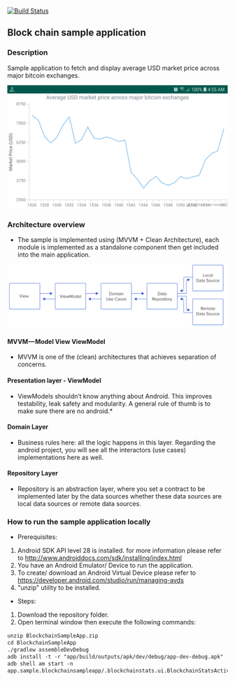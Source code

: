 [![Build Status](https://travis-ci.org/alynaguibv/BlockchainSampleApp.svg?branch=master)](https://travis-ci.org/alynaguibv/BlockchainSampleApp)


## Block chain sample application 
 
### Description
Sample application to fetch and display average USD market price across major bitcoin exchanges. 

![image info](./documentation/img/screenshot_blockchain_stats.jpg)


### Architecture overview

- The sample is implemented using (MVVM + Clean Architecture), each module is implemented as a standalone component then get included into the main application.

![image info](./documentation/img/architecture.png)

#### MVVM — Model View ViewModel
- MVVM is one of the (clean) architectures that achieves separation of concerns.

#### Presentation layer - ViewModel 
- ViewModels shouldn’t know anything about Android. This improves testability, leak safety and modularity. A general rule of thumb is to make sure there are no android.*

#### Domain Layer
- Business rules here: all the logic happens in this layer. Regarding the android project, you will see all the interactors (use cases) implementations here as well.

#### Repository Layer
- Repository is an abstraction layer, where you set a contract to be implemented later by the data sources whether these data sources are local data sources or remote data sources.

### How to run the sample application locally

- Prerequisites:
1. Android SDK API level 28 is installed. for more information please refer to http://www.androiddocs.com/sdk/installing/index.html
2. You have an Android Emulator/ Device to run the application.
3. To create/ download an Android Virtual Device please refer to https://developer.android.com/studio/run/managing-avds
4. "unzip" utility to be installed.

- Steps: 
1. Download the repository folder.
2. Open terminal window then execute the following commands:
```shell
unzip BlockchainSampleApp.zip
cd BlockchainSampleApp
./gradlew assembleDevDebug
adb install -t -r "app/build/outputs/apk/dev/debug/app-dev-debug.apk"
adb shell am start -n app.sample.blockchainsampleapp/.blockchainstats.ui.BlockchainStatsActivity
```